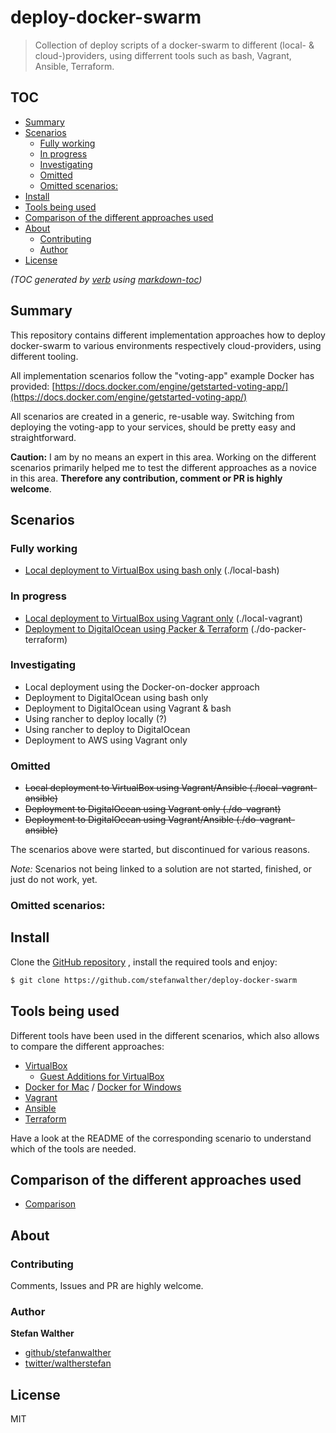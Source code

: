 # deploy-docker-swarm

> Collection of deploy scripts of a docker-swarm to different (local- & cloud-)providers, using differrent tools such as bash, Vagrant, Ansible, Terraform.

## TOC

- [Summary](#summary)
- [Scenarios](#scenarios)
  * [Fully working](#fully-working)
  * [In progress](#in-progress)
  * [Investigating](#investigating)
  * [Omitted](#omitted)
  * [Omitted scenarios:](#omitted-scenarios)
- [Install](#install)
- [Tools being used](#tools-being-used)
- [Comparison of the different approaches used](#comparison-of-the-different-approaches-used)
- [About](#about)
  * [Contributing](#contributing)
  * [Author](#author)
- [License](#license)

_(TOC generated by [verb](https://github.com/verbose/verb) using [markdown-toc](https://github.com/jonschlinkert/markdown-toc))_

## Summary
This repository contains different implementation approaches how to deploy docker-swarm to various environments respectively cloud-providers, using different tooling.

All implementation scenarios follow the "voting-app" example Docker has provided: [https://docs.docker.com/engine/getstarted-voting-app/](https://docs.docker.com/engine/getstarted-voting-app/) 

All scenarios are created in a generic, re-usable way. Switching from deploying the voting-app to your services, should be pretty easy and straightforward.

**Caution:**
I am by no means an expert in this area. Working on the different scenarios primarily helped me to test the different approaches as a novice in this area. **Therefore any contribution, comment or PR is highly welcome**.

## Scenarios

### Fully working

- [Local deployment to VirtualBox using bash only](./local-bash) (./local-bash)

### In progress

- [Local deployment to VirtualBox using Vagrant only](./local-vagrant) (./local-vagrant)
- [Deployment to DigitalOcean using Packer & Terraform](./do-packer-terraform) (./do-packer-terraform)

### Investigating

- Local deployment using the Docker-on-docker approach
- Deployment to DigitalOcean using bash only
- Deployment to DigitalOcean using Vagrant & bash
- Using rancher to deploy locally (?)
- Using rancher to deploy to DigitalOcean
- Deployment to AWS using Vagrant only

### Omitted

- ~~Local deployment to VirtualBox using Vagrant/Ansible (./local-vagrant-ansible)~~  
- ~~Deployment to DigitalOcean using Vagrant only (./do-vagrant)~~  
- ~~Deployment to DigitalOcean using Vagrant/Ansible (./do-vagrant-ansible)~~  

The scenarios above were started, but discontinued for various reasons.

_Note:_ Scenarios not being linked to a solution are not started, finished, or just do not work, yet.

### Omitted scenarios:

## Install

Clone the [GitHub repository](https://github.com/stefanwalther/deploy-docker-swarm) , install the required tools and enjoy:

```sh
$ git clone https://github.com/stefanwalther/deploy-docker-swarm
```

## Tools being used

Different tools have been used in the different scenarios, which also allows to compare the different approaches:
 
- [VirtualBox](https://www.virtualbox.org/)
  - [Guest Additions for VirtualBox](https://docs.oracle.com/cd/E36500_01/E36502/html/qs-guest-additions.html)
- [Docker for Mac](https://docs.docker.com/docker-for-mac/) / [Docker for Windows](https://docs.docker.com/docker-for-windows/)
- [Vagrant](https://www.vagrantup.com/)
- [Ansible](https://www.ansible.com/)
- [Terraform](https://www.terraform.io/)

Have a look at the README of the corresponding scenario to understand which of the tools are needed.

## Comparison of the different approaches used

- [Comparison](docs/comparison.md)

## About

### Contributing
Comments, Issues and PR are highly welcome.

### Author
**Stefan Walther**

* [github/stefanwalther](https://github.com/stefanwalther)
* [twitter/waltherstefan](http://twitter.com/waltherstefan)

## License
MIT

